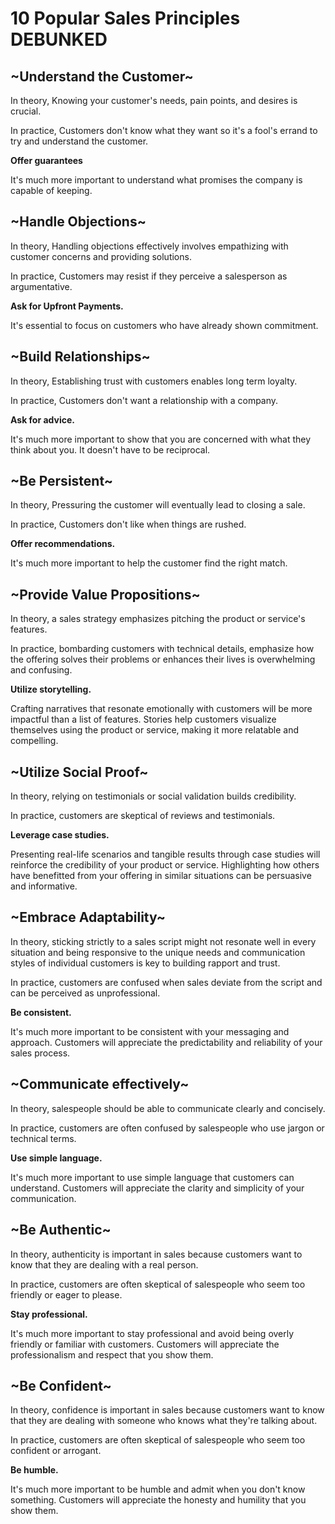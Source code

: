 # 10 Popular Sales Principles DEBUNKED

## ~Understand the Customer~

In theory, Knowing your customer's needs, pain points, and desires is crucial.

In practice, Customers don't know what they want so it's a fool's errand to try and understand the customer.

**Offer guarantees**

It's much more important to understand what promises the company is capable of keeping.

## ~Handle Objections~

In theory, Handling objections effectively involves empathizing with customer concerns and providing solutions.

In practice, Customers may resist if they perceive a salesperson as argumentative.

**Ask for Upfront Payments.**

It's essential to focus on customers who have already shown commitment.

## ~Build Relationships~

In theory, Establishing trust with customers enables long term loyalty.

In practice, Customers don't want a relationship with a company.

**Ask for advice.**

It's much more important to show that you are concerned with what they think about you. It doesn't have to be reciprocal.

## ~Be Persistent~

In theory, Pressuring the customer will eventually lead to closing a sale.

In practice, Customers don't like when things are rushed.

**Offer recommendations.**

It's much more important to help the customer find the right match.

## ~Provide Value Propositions~

In theory, a sales strategy emphasizes pitching the product or service's features.

In practice, bombarding customers with technical details, emphasize how the offering solves their problems or enhances their lives is overwhelming and confusing.

**Utilize storytelling.**

Crafting narratives that resonate emotionally with customers will be more impactful than a list of features. Stories help customers visualize themselves using the product or service, making it more relatable and compelling.

## ~Utilize Social Proof~

In theory, relying on testimonials or social validation builds credibility.

In practice, customers are skeptical of reviews and testimonials.

**Leverage case studies.**

Presenting real-life scenarios and tangible results through case studies will reinforce the credibility of your product or service. Highlighting how others have benefitted from your offering in similar situations can be persuasive and informative.

## ~Embrace Adaptability~

In theory, sticking strictly to a sales script might not resonate well in every situation and being responsive to the unique needs and communication styles of individual customers is key to building rapport and trust.

In practice, customers are confused when sales deviate from the script and can be perceived as unprofessional.

**Be consistent.**

It's much more important to be consistent with your messaging and approach. Customers will appreciate the predictability and reliability of your sales process.

## ~Communicate effectively~

In theory, salespeople should be able to communicate clearly and concisely.

In practice, customers are often confused by salespeople who use jargon or technical terms.

**Use simple language.**

It's much more important to use simple language that customers can understand.
Customers will appreciate the clarity and simplicity of your communication.

## ~Be Authentic~

In theory, authenticity is important in sales because customers want to know that they are dealing with a real person.

In practice, customers are often skeptical of salespeople who seem too friendly or eager to please.

**Stay professional.**

It's much more important to stay professional and avoid being overly friendly or familiar with customers.
Customers will appreciate the professionalism and respect that you show them.

## ~Be Confident~

In theory, confidence is important in sales because customers want to know that they are dealing with someone who knows what they're talking about.

In practice, customers are often skeptical of salespeople who seem too confident or arrogant.

**Be humble.**

It's much more important to be humble and admit when you don't know something.
Customers will appreciate the honesty and humility that you show them.
